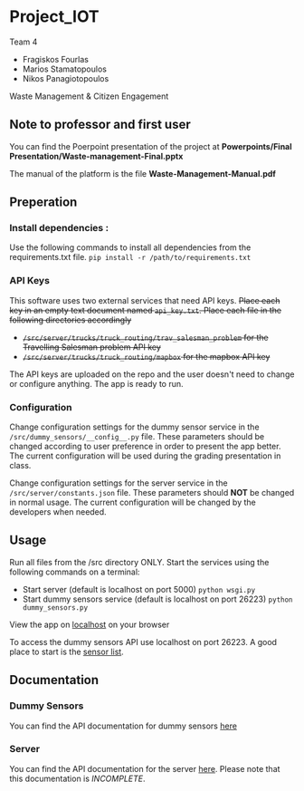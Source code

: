 # Project_IOT

Team 4

- Fragiskos Fourlas
- Marios Stamatopoulos
- Nikos Panagiotopoulos

Waste Management & Citizen Engagement

## Note to professor and first user
You can find the Poerpoint presentation of the project at **Powerpoints/Final Presentation/Waste-management-Final.pptx**

The manual of the platform is the file **Waste-Management-Manual.pdf**
## Preperation

### Install dependencies : 
Use the following commands to install all dependencies from the requirements.txt file.
`pip install -r /path/to/requirements.txt`

### API Keys
This software uses two external services that need API keys. ~~Place each key in an empty text document named `api_key.txt`. Place each file in the following directories accordingly~~ 
- ~~`/src/server/trucks/truck_routing/trav_salesman_problem` for the Travelling Salesman problem API key~~
- ~~`/src/server/trucks/truck_routing/mapbox` for the mapbox API key~~

The API keys are uploaded on the repo and the user doesn't need to change or configure anything. The app is ready to run.

### Configuration
Change configuration settings for the dummy sensor service in the `/src/dummy_sensors/__config__.py` file. These parameters should be changed according to user preference in order to present the app better. The current configuration will be used during the grading presentation in class.

Change configuration settings for the server service in the `/src/server/constants.json` file. These parameters should **NOT** be changed in normal usage. The current configuration will be changed by the developers when needed.

## Usage
Run all files from the /src directory ONLY. Start the services using the following commands on a terminal:

- Start server (default is localhost on port 5000)
`python wsgi.py`
- Start dummy sensors service (default is localhost on port 26223)
`python dummy_sensors.py`

View the app on [localhost](http://localhost:5000/) on your browser

To access the dummy sensors API use localhost on port 26223. A good place to start is the [sensor list](http://localhost:26223/sensor_list). 

## Documentation

### Dummy Sensors
You can find the API documentation for dummy sensors [here](/src/dummy_sensors/README.md)

### Server
You can find the API documentation for the server [here](/src/server/README.md). Please note that this documentation is *INCOMPLETE*.
